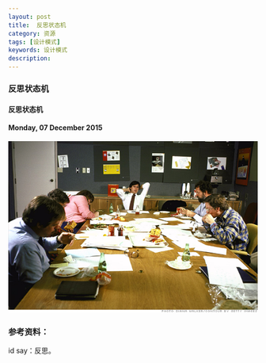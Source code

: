```yaml
---
layout: post
title:  反思状态机
category: 资源
tags: [设计模式]
keywords: 设计模式
description: 
---
```


### 反思状态机

#### 反思状态机

#### Monday, 07 December 2015

![jobs](/../../assets/img/resource/2015/jobs_9.jpg)



### 参考资料：

id say：反思。

